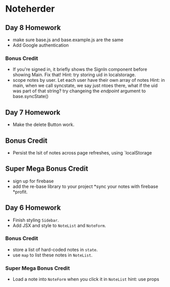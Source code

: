 # Noteherder 

## Day 8 Homework

* make sure base.js and base.example.js are the same
* Add Google authentication

### Bonus Credit

* If you're signed in, it briefly shows the SignIn component before showing Main. Fix that!
Hint: try storing uid in localstorage.
* scope notes by user. Let each user have their own array of notes
Hint: in main, when we call syncstate, we say just ntoes there, what if the uid was part of that string? try changeing the _endpoint_ argument to base.syncState()

## Day 7 Homework

* Make the delete Button work.

## Bonus Credit 

* Persist the lsit of notes across page refreshes, using `localStorage

## Super Mega Bonus Credit

* sign up for firebase
* add the re-base library to your project 
*sync your notes with firebase
*profit.

## Day 6 Homework

* Finish styling `Sidebar`.
* Add JSX and style to `NoteList` and `NoteForm`.

### Bonus Credit

* store a list of hard-coded notes in `state`.
* use `map` to list these notes in `NoteList`.

### Super Mega Bonus Credit

* Load a note into `NoteForm` when you click it in `NoteList`
hint: use props